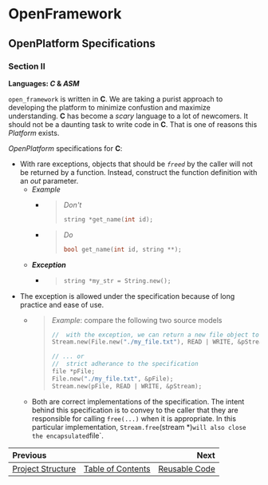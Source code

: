 # OpenFramework
## OpenPlatform Specifications

### Section II

**Languages: _C_ & _ASM_**

`open_framework` is written in **C**. We are taking a purist approach to developing the platform to minimize confustion and maximize understanding. **C** has become a *scary* language to a lot of newcomers. It should not be a daunting task to write code in **C**. That is one of reasons this *Platform* exists.  

*OpenPlatform* specifications for **C**:
- With rare exceptions, objects that should be *`freed`* by the caller will not be returned by a function. Instead, construct the function definition with an *out* parameter.
  - *Example*
    - > *Don't*
      >``` c
      >string *get_name(int id);
      >```
    - > *Do*
      >``` c
      >bool get_name(int id, string **);
      >```
  - ***Exception***
    - >```c
      >string *my_str = String.new();
      >```
- The exception is allowed under the specification because of long practice and ease of use.
  - >*Example*: compare the following two source models
    >``` c
    >//  with the exception, we can return a new file object to the Stream.new(...) function
    >Stream.new(File.new("./my_file.txt"), READ | WRITE, &pStream);
    >
    >// ... or
    >//  strict adherance to the specification
    >file *pFile;
    >File.new("./my_file.txt", &pFile);
    >Stream.new(pFile, READ | WRITE, &pStream);
    >```
  - Both are correct implementations of the specification. The intent behind this specification is to convey to the caller that they are responsible for calling `free(...)` when it is appropriate. In this particular implementation, `Stream.free`(stream *)` will also close the encapsulated `file`.


| Previous | | Next |  
| :-------------- | :--------------: | --------------: |  
| [Project Structure](proj_structure.md)       |   [Table of Contents](../README.md)   | [Reusable Code](reusable_code.md) |
